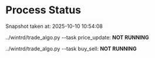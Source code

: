 # Process Status

Snapshot taken at: 2025-10-10 10:54:08

../wintrd/trade_algo.py --task price_update: **NOT RUNNING**

../wintrd/trade_algo.py --task buy_sell: **NOT RUNNING**

